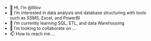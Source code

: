 - 👋 Hi, I’m @llilov
- 👀 I’m interested in data analysis and database structuring with tools such as SSMS, Excel, and PowerBI
- 🌱 I’m currently learning SQL, ETL, and data Warehousing
- 💞️ I’m looking to collaborate on ...
- 📫 How to reach me ...

<!---
llilov/llilov is a ✨ special ✨ repository because its `README.md` (this file) appears on your GitHub profile.
You can click the Preview link to take a look at your changes.
--->
